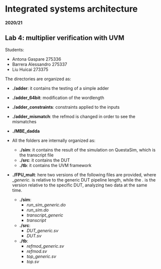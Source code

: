 # Integrated systems architecture

#### 2020/21

## Lab 4: multiplier verification with UVM

Students:
-	Antona Gaspare		275336
-	Barrera Alessandro	275337
-	Liu Huicai		273375

The directories are organized as:
- **./adder**: it contains the testing of a simple adder

- **./adder_64bit**: modification of the wordlength

- **./adder_constraints**: constraints applied to the inputs
   
- **./adder_mismatch**: the refmod is changed in order to see the mismatches
   
- **./MBE_dadda**
 
- All the folders are internally organized as: 
    - **./sim**: it contains the result of the simulation on QuestaSim, which is the transcript file
    - **./src**: it contains the DUT
    - **./tb**: it contains the UVM framework   

- **./FPU_mult**: 
    here two versions of the following files are provided, where _<file>_generic.<ext>_
    is relative to the generic DUT pipeline length, while the _<file>.<ext>_ is the version
    relative to the specific DUT, analyzing two data at the same time.
   - **./sim**: 
        - _run_sim_generic.do_
        - _run_sim.do_
        - _transcript_generic_
        - _transcript_
    - **./src**: 
        - _DUT_generic.sv_
        - _DUT.sv_
    - **./tb**:
        - _refmod_generic.sv_ 
        - _refmod.sv_
        - _top_generic.sv_
        - _top.sv_